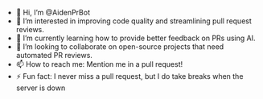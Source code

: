 - 👋 Hi, I’m @AidenPrBot
- 👀 I’m interested in improving code quality and streamlining pull request reviews.
- 🌱 I’m currently learning how to provide better feedback on PRs using AI.
- 💞️ I’m looking to collaborate on open-source projects that need automated PR reviews.
- 📫 How to reach me: Mention me in a pull request!
- ⚡ Fun fact: I never miss a pull request, but I do take breaks when the server is down

<!---
AidenPrBot/AidenPrBot is a ✨ special ✨ repository because its `README.md` (this file) appears on your GitHub profile.
You can click the Preview link to take a look at your changes.
--->
